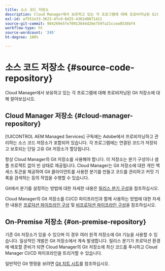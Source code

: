 ```yaml
---
title: 소스 코드 저장소
description: Cloud Manager에서 보유하고 있는 각 프로그램에 대해 프로비저닝된 Git 저장소에 대해 알아보십시오.
exl-id: af551e33-3623-4fcd-8d25-4362d8871411
source-git-commit: 984269e5fe70913644d26e759fa21ccea0536bf4
workflow-type: ht
source-wordcount: '245'
ht-degree: 100%

---
```



# 소스 코드 저장소 {#source-code-repository}

Cloud Manager에서 보유하고 있는 각 프로그램에 대해 프로비저닝된 Git 저장소에 대해 알아보십시오.

## Cloud Manager 저장소 {#cloud-manager-repository}

[!UICONTROL AEM Managed Services] 구독에는 Adobe에서 프로비저닝하고 관리하는 소스 코드 저장소가 포함되어 있습니다. 각 프로그램에는 연결된 코드가 저장되고 보호되는 단일 고유 Git 저장소가 할당됩니다.

항상 Cloud Manager의 Git 저장소를 사용해야 합니다. 이 저장소는 분기 구성이나 샘플 프로젝트 없이 빈 상태로 제공됩니다. Cloud Manager는 Git 저장소에 대한 개인 액세스 토큰을 제공하여 Git 클라이언트를 사용한 분기를 만들고 코드를 관리하고 커밋 기록을 검색하는 등의 작업을 수행할 수 있습니다.

Git에서 분기를 설정하는 방법에 대한 자세한 내용은 [릴리스 분기 구성](/help/getting-started/configuring-branches.md)을 참조하십시오.

Cloud Manager의 Git 저장소를 CI/CD 파이프라인과 함께 사용하는 방법에 대한 자세한 내용은 [프로덕션 파이프라인 구성](/help/using/production-pipelines.md) 및 [비프로덕션 파이프라인 구성](/help/using/non-production-pipelines.md)을 참조하십시오.

## On-Premise 저장소 {#on-premise-repository}

기존 Git 저장소가 있을 수 있으며 이 경우 여러 원격 저장소에 Git 기능을 사용할 수 있습니다. 일상적인 개발은 Git 저장소에서 계속 발생합니다. 릴리스 분기가 프로덕션 환경에 배포할 준비가 되면 Cloud Manager의 Git 저장소에 최신 코드를 푸시하고 Cloud Manager CI/CD 파이프라인을 트리거할 수 있습니다.

일반적인 Git 명령을 보려면 [Git 치트 시트](https://education.github.com/git-cheat-sheet-education.pdf)를 참조하십시오.
